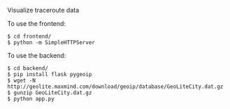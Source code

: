 Visualize traceroute data 


To use the frontend:

    $ cd frontend/
    $ python -m SimpleHTTPServer

To use the backend:

    $ cd backend/
    $ pip install flask pygeoip 
    $ wget -N http://geolite.maxmind.com/download/geoip/database/GeoLiteCity.dat.gz
    $ gunzip GeoLiteCity.dat.gz
    $ python app.py
